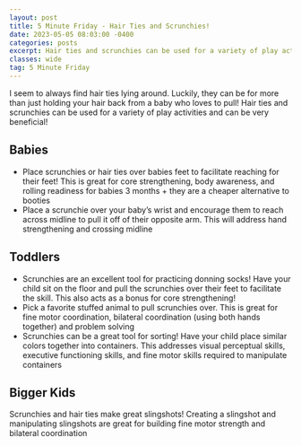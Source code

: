 ```yaml
---
layout: post
title: 5 Minute Friday - Hair Ties and Scrunchies!
date: 2023-05-05 08:03:00 -0400
categories: posts
excerpt: Hair ties and scrunchies can be used for a variety of play activities and can be very beneficial!
classes: wide
tag: 5 Minute Friday
---
```




I seem to always find hair ties lying around.  Luckily, they can be for more than just holding your hair back from a baby who loves to pull!  Hair ties and scrunchies can be used for a variety of play activities and can be very beneficial!

## Babies

- Place scrunchies or hair ties over babies feet to facilitate reaching for their feet!  This is great for core strengthening, body awareness, and rolling readiness for babies 3 months +  they are a cheaper alternative to booties 
- Place a scrunchie over your baby’s wrist and encourage them to reach across midline to pull it off of their opposite arm.  This will address hand strengthening and crossing midline

## Toddlers
- Scrunchies are an excellent tool for practicing donning socks!  Have your child sit on the floor and pull the scrunchies over their feet to facilitate the skill.  This also acts as a bonus for core strengthening!
- Pick a favorite stuffed animal to pull scrunchies over.  This is great for fine motor coordination, bilateral coordination (using both hands together) and problem solving
- Scrunchies can be a great tool for sorting!  Have your child place similar colors together into containers.  This addresses visual perceptual skills, executive functioning skills, and fine motor skills required to manipulate containers

## Bigger Kids
Scrunchies and hair ties make great slingshots!  Creating a slingshot and manipulating slingshots are great for building fine motor strength and bilateral coordination

